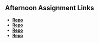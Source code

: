 ## Afternoon Assignment Links

* **[Repo](https://github.com/Anne-Hunt/fs-journal)**
* **[Repo](https://anne-hunt.github.io/Lab-1/)**
* **[Repo](https://github.com/Anne-Hunt/<ASSIGNMENT_REPO>)**
* **[Repo](https://github.com/Anne-Hunt/<ASSIGNMENT_REPO>)**
